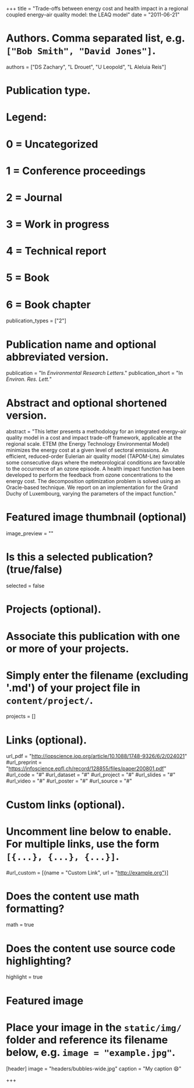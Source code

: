 +++
title = "Trade-offs between energy cost and health impact in a regional coupled energy–air quality model: the LEAQ model"
date = "2011-06-21"

# Authors. Comma separated list, e.g. `["Bob Smith", "David Jones"]`.
authors = ["DS Zachary", "L Drouet", "U Leopold", "L Aleluia Reis"]

# Publication type.
# Legend:
# 0 = Uncategorized
# 1 = Conference proceedings
# 2 = Journal
# 3 = Work in progress
# 4 = Technical report
# 5 = Book
# 6 = Book chapter
publication_types = ["2"]

# Publication name and optional abbreviated version.
publication = "In *Environmental Research Letters*."
publication_short = "In *Environ. Res. Lett.*"

# Abstract and optional shortened version.
abstract = "This letter presents a methodology for an integrated energy–air quality model in a cost and impact trade-off framework, applicable at the regional scale. ETEM (the Energy Technology Environmental Model) minimizes the energy cost at a given level of sectoral emissions. An efficient, reduced-order Eulerian air quality model (TAPOM-Lite) simulates some consecutive days where the meteorological conditions are favorable to the occurrence of an ozone episode. A health impact function has been developed to perform the feedback from ozone concentrations to the energy cost. The decomposition optimization problem is solved using an Oracle-based technique. We report on an implementation for the Grand Duchy of Luxembourg, varying the parameters of the impact function." 

# Featured image thumbnail (optional)
image_preview = ""

# Is this a selected publication? (true/false)
selected = false

# Projects (optional).
#   Associate this publication with one or more of your projects.
#   Simply enter the filename (excluding '.md') of your project file in `content/project/`.
projects = []

# Links (optional).
url_pdf = "http://iopscience.iop.org/article/10.1088/1748-9326/6/2/024021"
#url_preprint = "https://infoscience.epfl.ch/record/128855/files/paper200801.pdf"
#url_code = "#"
#url_dataset = "#"
#url_project = "#"
#url_slides = "#"
#url_video = "#"
#url_poster = "#"
#url_source = "#"

# Custom links (optional).
#   Uncomment line below to enable. For multiple links, use the form `[{...}, {...}, {...}]`.
#url_custom = [{name = "Custom Link", url = "http://example.org"}]

# Does the content use math formatting? 
math = true

# Does the content use source code highlighting?
highlight = true

# Featured image
# Place your image in the `static/img/` folder and reference its filename below, e.g. `image = "example.jpg"`.
[header]
image = "headers/bubbles-wide.jpg"
caption = "My caption :smile:"

+++


